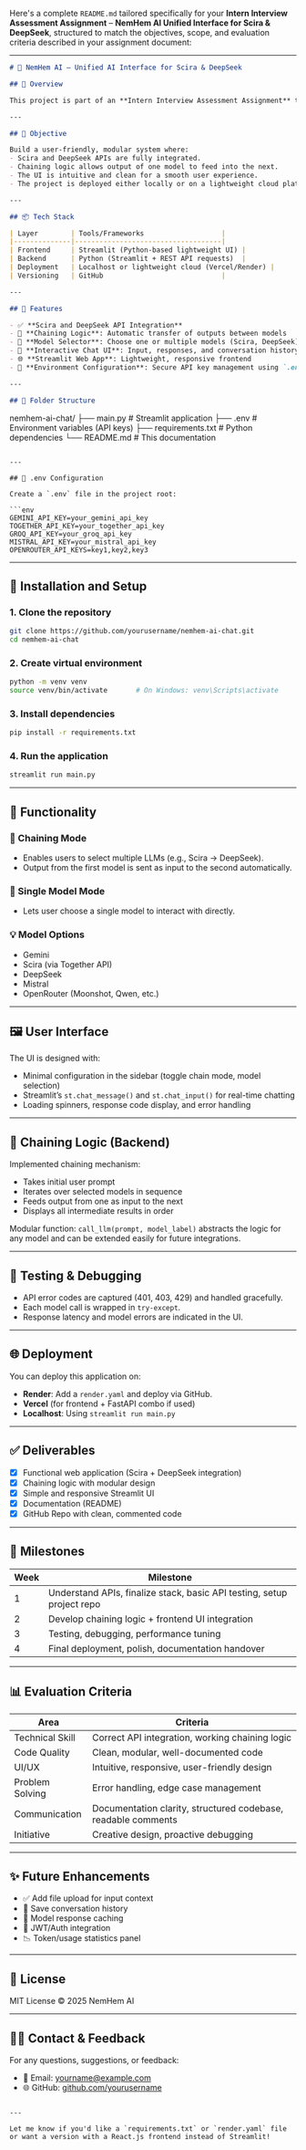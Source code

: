 Here's a complete `README.md` tailored specifically for your **Intern Interview Assessment Assignment** – **NemHem AI Unified Interface for Scira & DeepSeek**, structured to match the objectives, scope, and evaluation criteria described in your assignment document:

---

```markdown
# 🧠 NemHem AI – Unified AI Interface for Scira & DeepSeek

## 📌 Overview

This project is part of an **Intern Interview Assessment Assignment** to develop a lightweight, web-based AI interface that integrates **Scira** and **DeepSeek** APIs. The interface allows seamless interaction with both models and supports **automatic chaining** of model outputs to create a streamlined multi-model AI chat experience—drawing inspiration from the design simplicity of **Mysore AI**.

---

## 🎯 Objective

Build a user-friendly, modular system where:
- Scira and DeepSeek APIs are fully integrated.
- Chaining logic allows output of one model to feed into the next.
- The UI is intuitive and clean for a smooth user experience.
- The project is deployed either locally or on a lightweight cloud platform (Render/Vercel).

---

## 📦 Tech Stack

| Layer        | Tools/Frameworks                   |
|--------------|------------------------------------|
| Frontend     | Streamlit (Python-based lightweight UI) |
| Backend      | Python (Streamlit + REST API requests)  |
| Deployment   | Localhost or lightweight cloud (Vercel/Render) |
| Versioning   | GitHub                             |

---

## 🔧 Features

- ✅ **Scira and DeepSeek API Integration**
- 🔁 **Chaining Logic**: Automatic transfer of outputs between models
- 🤖 **Model Selector**: Choose one or multiple models (Scira, DeepSeek)
- 💬 **Interactive Chat UI**: Input, responses, and conversation history
- 🌐 **Streamlit Web App**: Lightweight, responsive frontend
- 🔐 **Environment Configuration**: Secure API key management using `.env`

---

## 🧱 Folder Structure

```

nemhem-ai-chat/
├── main.py                  # Streamlit application
├── .env                     # Environment variables (API keys)
├── requirements.txt         # Python dependencies
└── README.md                # This documentation

````

---

## 📄 .env Configuration

Create a `.env` file in the project root:

```env
GEMINI_API_KEY=your_gemini_api_key
TOGETHER_API_KEY=your_together_api_key
GROQ_API_KEY=your_groq_api_key
MISTRAL_API_KEY=your_mistral_api_key
OPENROUTER_API_KEYS=key1,key2,key3
````

---

## 🚀 Installation and Setup

### 1. Clone the repository

```bash
git clone https://github.com/yourusername/nemhem-ai-chat.git
cd nemhem-ai-chat
```

### 2. Create virtual environment

```bash
python -m venv venv
source venv/bin/activate       # On Windows: venv\Scripts\activate
```

### 3. Install dependencies

```bash
pip install -r requirements.txt
```

### 4. Run the application

```bash
streamlit run main.py
```

---

## 🧪 Functionality

### 🔁 Chaining Mode

* Enables users to select multiple LLMs (e.g., Scira → DeepSeek).
* Output from the first model is sent as input to the second automatically.

### 🤖 Single Model Mode

* Lets user choose a single model to interact with directly.

### 💡 Model Options

* Gemini
* Scira (via Together API)
* DeepSeek
* Mistral
* OpenRouter (Moonshot, Qwen, etc.)

---

## 🖼️ User Interface

The UI is designed with:

* Minimal configuration in the sidebar (toggle chain mode, model selection)
* Streamlit’s `st.chat_message()` and `st.chat_input()` for real-time chatting
* Loading spinners, response code display, and error handling

---

## 🔁 Chaining Logic (Backend)

Implemented chaining mechanism:

* Takes initial user prompt
* Iterates over selected models in sequence
* Feeds output from one as input to the next
* Displays all intermediate results in order

Modular function: `call_llm(prompt, model_label)` abstracts the logic for any model and can be extended easily for future integrations.

---

## 🧪 Testing & Debugging

* API error codes are captured (401, 403, 429) and handled gracefully.
* Each model call is wrapped in `try-except`.
* Response latency and model errors are indicated in the UI.

---

## 🌐 Deployment

You can deploy this application on:

* **Render**: Add a `render.yaml` and deploy via GitHub.
* **Vercel** (for frontend + FastAPI combo if used)
* **Localhost**: Using `streamlit run main.py`

---

## ✅ Deliverables

* [x] Functional web application (Scira + DeepSeek integration)
* [x] Chaining logic with modular design
* [x] Simple and responsive Streamlit UI
* [x] Documentation (README)
* [x] GitHub Repo with clean, commented code

---

## 📅 Milestones

| Week | Milestone                                                              |
| ---- | ---------------------------------------------------------------------- |
| 1    | Understand APIs, finalize stack, basic API testing, setup project repo |
| 2    | Develop chaining logic + frontend UI integration                       |
| 3    | Testing, debugging, performance tuning                                 |
| 4    | Final deployment, polish, documentation handover                       |

---

## 📊 Evaluation Criteria

| Area            | Criteria                                                      |
| --------------- | ------------------------------------------------------------- |
| Technical Skill | Correct API integration, working chaining logic               |
| Code Quality    | Clean, modular, well-documented code                          |
| UI/UX           | Intuitive, responsive, user-friendly design                   |
| Problem Solving | Error handling, edge case management                          |
| Communication   | Documentation clarity, structured codebase, readable comments |
| Initiative      | Creative design, proactive debugging                          |

---

## ✨ Future Enhancements

* ✅ Add file upload for input context
* 📎 Save conversation history
* 💾 Model response caching
* 🔐 JWT/Auth integration
* 📉 Token/usage statistics panel

---

## 📄 License

MIT License © 2025 NemHem AI

---

## 🙋‍♂️ Contact & Feedback

For any questions, suggestions, or feedback:

* 📧 Email: [yourname@example.com](mailto:yourname@example.com)
* 🌐 GitHub: [github.com/yourusername](https://github.com/yourusername)

```

---

Let me know if you'd like a `requirements.txt` or `render.yaml` file or want a version with a React.js frontend instead of Streamlit!
```
